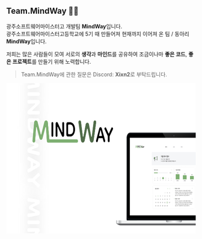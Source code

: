 ## Team.MindWay 👋🏻
광주소프트웨어마이스터고 개발팀 **MindWay**입니다.  
광주소프트웨어마이스터고등학교에 5기 때 만들어져 현재까지 이어져 온 팀 / 동아리 **MindWay**입니다.

저희는 많은 사람들이 모여 서로의 **생각**과 **마인드**를 공유하여 조금이나마  **좋은 코드**, **좋은 프로젝트**를 만들기 위해 노력합니다.

> Team.MindWay에 관한 질문은 Discord: **Xixn2**로 부탁드립니다.  


<img src="https://github.com/Team-MindWay/.github/blob/main/mindway%20%ED%99%8D%EB%B3%B41.png" width=700 height=400px><img>
